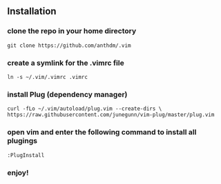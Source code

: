## Installation

### clone the repo in your home directory
```
git clone https://github.com/anthdm/.vim
```

### create a symlink for the .vimrc file
```
ln -s ~/.vim/.vimrc .vimrc
```

### install Plug (dependency manager)
```
curl -fLo ~/.vim/autoload/plug.vim --create-dirs \ https://raw.githubusercontent.com/junegunn/vim-plug/master/plug.vim
```

### open vim and enter the following command to install all plugings
```
:PlugInstall
```

### enjoy!

